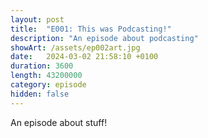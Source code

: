 ```yaml
---
layout: post
title:  "E001: This was Podcasting!"
description: "An episode about podcasting"
showArt: /assets/ep002art.jpg
date:   2024-03-02 21:58:10 +0100
duration: 3600
length: 43200000
category: episode
hidden: false
---
```


An episode about stuff!
